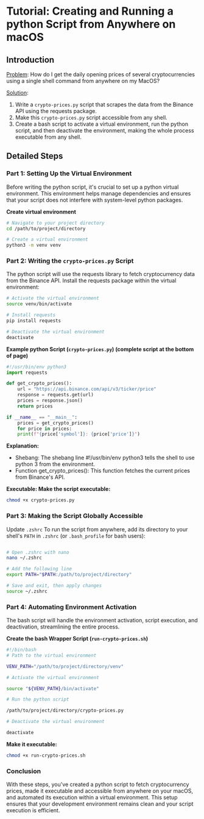 # Tutorial: Creating and Running a python Script from Anywhere on macOS

## Introduction

<u>Problem</u>: How do I get the daily opening prices of several cryptocurrencies using a single shell command from anywhere on my MacOS?

<u>Solution</u>:

1. Write a `crypto-prices.py` script that scrapes the data from the Binance API using the requests package.
2. Make this `crypto-prices.py` script accessible from any shell.
3. Create a bash script to activate a virtual environment, run the python script, and then deactivate the environment, making the whole process executable from any shell.

## Detailed Steps

### Part 1: Setting Up the Virtual Environment

Before writing the python script, it's crucial to set up a python virtual environment. This environment helps manage dependencies and ensures that your script does not interfere with system-level python packages.

<b>Create virtual environment</b>

```bash
# Navigate to your project directory
cd /path/to/project/directory

# Create a virtual environment
python3 -m venv venv
```

### Part 2: Writing the `crypto-prices.py` Script

The python script will use the requests library to fetch cryptocurrency data from the Binance API. Install the requests package within the virtual environment:

```bash
# Activate the virtual environment
source venv/bin/activate

# Install requests
pip install requests

# Deactivate the virtual environment
deactivate
```

<b> Example python Script (`crypto-prices.py`) (complete script at the bottom of page)</b>

```python
#!/usr/bin/env python3
import requests

def get_crypto_prices():
    url = "https://api.binance.com/api/v3/ticker/price"
    response = requests.get(url)
    prices = response.json()
    return prices

if __name__ == "__main__":
    prices = get_crypto_prices()
    for price in prices:
    print(f"{price['symbol']}: {price['price']}")
```

<b>Explanation:</b>

- Shebang: The shebang line #!/usr/bin/env python3 tells the shell to use python 3 from the environment.
- Function get_crypto_prices(): This function fetches the current prices from Binance's API.

<b>Executable: Make the script executable:</b>

```bash
chmod +x crypto-prices.py
```

### Part 3: Making the Script Globally Accessible

Update `.zshrc`
To run the script from anywhere, add its directory to your shell's `PATH` in `.zshrc` (or `.bash_profile` for bash users):

```bash

# Open .zshrc with nano
nano ~/.zshrc

# Add the following line
export PATH="$PATH:/path/to/project/directory"

# Save and exit, then apply changes
source ~/.zshrc
```

### Part 4: Automating Environment Activation

The bash script will handle the environment activation, script execution, and deactivation, streamlining the entire process.

<b>Create the bash Wrapper Script (`run-crypto-prices.sh`)</b>

```bash
#!/bin/bash
# Path to the virtual environment

VENV_PATH="/path/to/project/directory/venv"

# Activate the virtual environment

source "${VENV_PATH}/bin/activate"

# Run the python script

/path/to/project/directory/crypto-prices.py

# Deactivate the virtual environment

deactivate
```

<b>Make it executable:</b>

```bash
chmod +x run-crypto-prices.sh
```

### Conclusion

With these steps, you've created a python script to fetch cryptocurrency prices, made it executable and accessible from anywhere on your macOS, and automated its execution within a virtual environment. This setup ensures that your development environment remains clean and your script execution is efficient.

